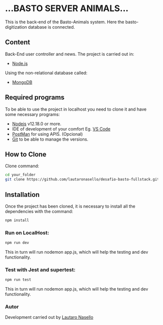 # ...BASTO SERVER ANIMALS...

This is the back-end of the Basto-Animals system. Here the basto-digitization database is connected.

## Content

Back-End user controller and news. The project is carried out in:

- [Node.js](https://nodejs.org/es/)

Using the non-relational database called:

- [MongoDB](https://www.mongodb.com/es)

## Required programs

To be able to use the project in localhost you need to clone it and have some necessary programs:

- [Nodejs](https://nodejs.org/es/download/) v12.18.0 or more.
- IDE of development of your comfort Eg. [VS Code](https://code.visualstudio.com/download)
- [PostMan](https://www.postman.com/downloads/) for using APIS. (Opcional)
- [Git](https://git-scm.com/downloads) to be able to manage the versions.

## How to Clone

Clone command:

```bash
cd your_folder
git clone https://github.com/lautaronasello/desafio-basto-fullstack.git

```

## Installation

Once the project has been cloned, it is necessary to install all the dependencies with the command:

```bash
npm install
```

### Run on LocalHost:

```bash
npm run dev
```

This in turn will run nodemon app.js, which will help the testing and dev functionality.

### Test with Jest and supertest:

```bash
npm run test
```

This in turn will run nodemon app.js, which will help the testing and dev functionality.

### Autor

Development carried out by [Lautaro Nasello](https://www.linkedin.com/in/lautaronasello/)

